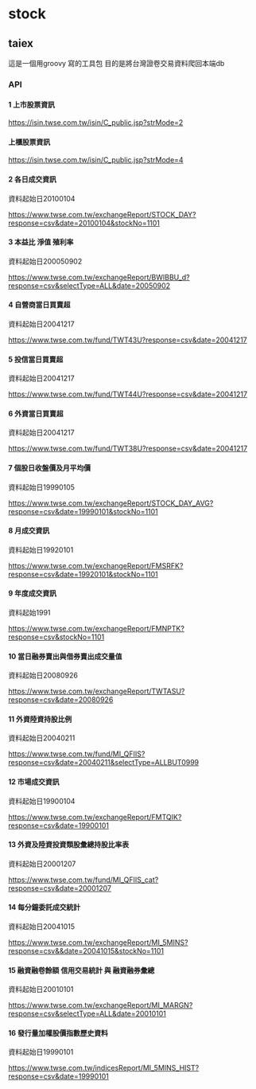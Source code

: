 # stock
## taiex
這是一個用groovy 寫的工具包
目的是將台灣證卷交易資料爬回本端db

### API


#### 1 上市股票資訊

https://isin.twse.com.tw/isin/C_public.jsp?strMode=2

#### 上櫃股票資訊

https://isin.twse.com.tw/isin/C_public.jsp?strMode=4

#### 2 各日成交資訊

資料起始日20100104

https://www.twse.com.tw/exchangeReport/STOCK_DAY?response=csv&date=20100104&stockNo=1101

#### 3 本益比 淨值 殖利率

資料起始日200050902

https://www.twse.com.tw/exchangeReport/BWIBBU_d?response=csv&selectType=ALL&date=20050902

#### 4 自營商當日買賣超

資料起始日20041217

https://www.twse.com.tw/fund/TWT43U?response=csv&date=20041217

#### 5 投信當日買賣超

資料起始日20041217

https://www.twse.com.tw/fund/TWT44U?response=csv&date=20041217

#### 6 外資當日買賣超

資料起始日20041217

https://www.twse.com.tw/fund/TWT38U?response=csv&date=20041217

#### 7 個股日收盤價及月平均價

資料起始日19990105

https://www.twse.com.tw/exchangeReport/STOCK_DAY_AVG?response=csv&date=19990101&stockNo=1101

#### 8 月成交資訊

資料起始日19920101

https://www.twse.com.tw/exchangeReport/FMSRFK?response=csv&date=19920101&stockNo=1101

#### 9 年度成交資訊

資料起始1991

https://www.twse.com.tw/exchangeReport/FMNPTK?response=csv&stockNo=1101

#### 10 當日融券賣出與借券賣出成交量值

資料起始日20080926

https://www.twse.com.tw/exchangeReport/TWTASU?response=csv&date=20080926

#### 11 外資陸資持股比例

資料起始日20040211

https://www.twse.com.tw/fund/MI_QFIIS?response=csv&date=20040211&selectType=ALLBUT0999

#### 12 市場成交資訊

資料起始日19900104

https://www.twse.com.tw/exchangeReport/FMTQIK?response=csv&date=19900101

#### 13 外資及陸資投資類股彙總持股比率表

資料起始日20001207

https://www.twse.com.tw/fund/MI_QFIIS_cat?response=csv&date=20001207

#### 14 每分鐘委託成交統計

資料起始日20041015

https://www.twse.com.tw/exchangeReport/MI_5MINS?response=csv&&date=20041015&stockNo=1101

#### 15 融資融卷餘額 信用交易統計 與 融資融券彙總

資料起始日20010101

https://www.twse.com.tw/exchangeReport/MI_MARGN?response=csv&selectType=ALL&date=20010101


#### 16 發行量加權股價指數歷史資料

資料起始日19990101

https://www.twse.com.tw/indicesReport/MI_5MINS_HIST?response=csv&date=19990101
